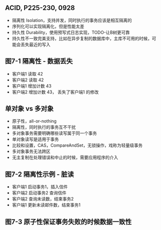 ## ACID, P225-230, 0928
- 隔离性 Isolation，支持并发，同时执行的事务应该是相互隔离的
- 序列化可以实现隔离化，但是性能太差
- 持久性 Durability，使用预写式日志实现，TODO-让B树更可靠
- 持久性不一致完美支持，比如在异步复制的数据库中，主库不可用的时候，可能会丢失最近的写入

## 图7-1 隔离性 - 数据丢失
- 客户端1 读取 42
- 客户端2 读取 42
- 客户端1 增加计数 43
- 客户端2 增加计数 43， 丢失了客户端1 的修改

## 单对象 vs 多对象
- 原子性，all-or-nothing
- 隔离性，同时执行的事务互不干扰
- 多对象事务需要明确哪些读写属于同一个事务
- 单对象读写是适用于事务
- 比较和设置，CAS，CompareAndSet，无锁操作，戏称为轻量级事务
- 多对象事务无法跨区
- 无主复制在处理错误和中止的时候，需要应用程序的介入

## 图7-2 隔离性示例 - 脏读
- 客户端1 启动事务1，插入信件
- 客户端2 启动事务2 查询信件
- 客户端2 查询未读数，结束事务2
- 客户端1 更新未读邮件数，结束事务1

## 图7-3 原子性保证事务失败的时候数据一致性
